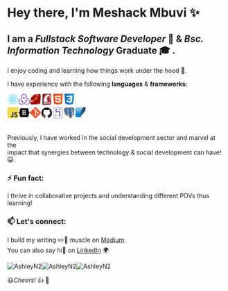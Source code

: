 <!-- - 👋 Hi, I’m @MbuviDev
- 👀 I’m interested in programming and learning new languages
- 🌱 I’m currently learning Ruby on Rails
- 💞️ I’m looking to collaborate on projects
- 📫 How to reach me mbuvi.meshack99@gmail.com
 -->
<!---
MbuviDev/MbuviDev is a ✨ special ✨ repository because its `README.md` (this file) appears on your GitHub profile.
You can click the Preview link to take a look at your changes.
--->

<!-- 
<div id="header" align="center">
  <img src="https://media.giphy.com/media/M9gbBd9nbDrOTu1Mqx/giphy.gif" width="100"/>
 
</div>


<div id="badges" align="center">
  <a href="https://www.linkedin.com/in/mbuvi-meshack-480027228">
    <img src="https://img.shields.io/badge/LinkedIn-blue?style=for-the-badge&logo=linkedin&logoColor=white" alt="LinkedIn Badge"/>
  </a>
  <a href="your-youtube-URL">
    <img src="https://img.shields.io/badge/YouTube-red?style=for-the-badge&logo=youtube&logoColor=white" alt="Youtube Badge"/>
  </a>
  <a href="your-twitter-URL">
    <img src="https://img.shields.io/badge/Twitter-blue?style=for-the-badge&logo=twitter&logoColor=white" alt="Twitter Badge"/>
  </a>

</div>

<div align="center"> 
  <img src="https://komarev.com/ghpvc/?username=https://github.com/MbuviDev&style=flat-square&color=blue" alt=""/>
 <h1>
  hey there
  <img src="https://media.giphy.com/media/hvRJCLFzcasrR4ia7z/giphy.gif" width="30px"/>
</h1>
 </div>
 
 <div align="center">
  <img src="https://media.giphy.com/media/dWesBcTLavkZuG35MI/giphy.gif" width="600" height="300"/>
</div>
 -->

<!-- ---

### :man_technologist: About Me : I am a Full Stack Developer <img src="https://media.giphy.com/media/WUlplcMpOCEmTGBtBW/giphy.gif" width="30"> from Kenya.


- :telescope: I’m working as a Software Engineer and contributing to frontend and backend for building web applications.

- :seedling: Exploring Technical Content Writing.

- :zap: In my free time, I solve problems on GeeksforGeeks and read tech articles.

- :mailbox:How to reach me: [![Linkedin Badge](https://img.shields.io/badge/-kakbar-blue?style=flat&logo=Linkedin&logoColor=white)](https://www.linkedin.com/in/mbuvi-meshack-480027228)


---

### :hammer_and_wrench: Languages and Tools :

<div>
 
  <img src="https://github.com/devicons/devicon/blob/master/icons/react/react-original-wordmark.svg" title="React" alt="React" width="40" height="40"/>&nbsp;
  
  <img src="https://github.com/devicons/devicon/blob/master/icons/materialui/materialui-original.svg" title="Material UI" alt="Material UI" width="40" height="40"/>&nbsp;
 
  <img src="https://github.com/devicons/devicon/blob/master/icons/redux/redux-original.svg" title="Redux" alt="Redux " width="40" height="40"/>&nbsp;
  <img src="https://github.com/devicons/devicon/blob/master/icons/css3/css3-plain-wordmark.svg"  title="CSS3" alt="CSS" width="40" height="40"/>&nbsp;
  <img src="https://github.com/devicons/devicon/blob/master/icons/html5/html5-original.svg" title="HTML5" alt="HTML" width="40" height="40"/>&nbsp;
  <img src="https://github.com/devicons/devicon/blob/master/icons/javascript/javascript-original.svg" title="JavaScript" alt="JavaScript" width="40" height="40"/>&nbsp;
 
 
  <img src="https://github.com/devicons/devicon/blob/master/icons/mysql/mysql-original-wordmark.svg" title="MySQL"  alt="MySQL" width="40" height="40"/>&nbsp;
  <img src="https://github.com/devicons/devicon/blob/master/icons/nodejs/nodejs-original-wordmark.svg" title="NodeJS" alt="NodeJS" width="40" height="40"/>&nbsp;
  <img src="https://github.com/devicons/devicon/blob/master/icons/amazonwebservices/amazonwebservices-plain-wordmark.svg" title="AWS" alt="AWS" width="40" height="40"/>&nbsp;
</div>

---

### :fire: My Stats :

[![GitHub Streak](http://github-readme-streak-stats.herokuapp.com?user=https://github.com/MbuviDev&theme=dark&background=000000)](https://git.io/streak-stats)

[![Top Langs](https://github-readme-stats.vercel.app/api/top-langs/?username=https://github.com/MbuviDev&layout=compact&theme=vision-friendly-dark)](https://github.com/anuraghazra/github-readme-stats)
 -->
 
 
 
 
 
 
 
 
 # Hey there, I'm Meshack Mbuvi :sparkles: 

## I am a  _**Fullstack Software Developer**_ :blossom: &  _**Bsc. Information Technology**_  Graduate :mortar_board: .<br/>
<!-- [My Portfolio Website](https://ashley-n-njoroge.vercel.app/)<br/> -->

I enjoy coding and learning how things work under the hood :wrench:.<br/>

I have experience with the following **languages** & **frameworks**: <br/>

<img align="left" alt="React" width="26px" src="https://raw.githubusercontent.com/devicons/devicon/master/icons/react/react-original.svg" />

<img align="left" alt="Redux" width="26px" src="https://raw.githubusercontent.com/devicons/devicon/master/icons/redux/redux-original.svg" />

<img align="left" alt="Ruby" width="26px" src="https://raw.githubusercontent.com/devicons/devicon/master/icons/ruby/ruby-original.svg" />

<img align="left" alt="Rails" width="26px" src="https://raw.githubusercontent.com/devicons/devicon/master/icons/rails/rails-original-wordmark.svg" />

<img align="left" alt="HTML" width="26px" src="https://raw.githubusercontent.com/devicons/devicon/master/icons/html5/html5-original.svg" />

<img align="left" alt="CSS" width="26px" src="https://raw.githubusercontent.com/devicons/devicon/master/icons/css3/css3-original.svg" /> <br />

<img align="left" alt="JavaScript" width="26px" src="https://raw.githubusercontent.com/devicons/devicon/master/icons/javascript/javascript-original.svg" />

<img align="left" alt="Bootstrap" width="26px" src="https://raw.githubusercontent.com/devicons/devicon/master/icons/bootstrap/bootstrap-plain.svg" />

<img align="left" alt="Git" width="26px" src="https://raw.githubusercontent.com/devicons/devicon/master/icons/git/git-original.svg" />

<img align="left" alt="GitHub" width="26px" src="https://raw.githubusercontent.com/devicons/devicon/master/icons/github/github-original.svg" />

<img align="left" alt="Heroku" width="26px" src="https://raw.githubusercontent.com/devicons/devicon/master/icons/heroku/heroku-original.svg" />

<img align="left" alt="Postgres" width="26px" src="https://raw.githubusercontent.com/devicons/devicon/master/icons/postgresql/postgresql-original.svg" />

<img align="left" alt="SQLite3" width="26px" src="https://raw.githubusercontent.com/devicons/devicon/master/icons/sqlite/sqlite-original.svg" /> <br />

<!-- Create on a new line -->

<br />

Previously, I have worked in the social development sector and marvel at the <br /> impact that synergies between technology & social development can have!:smiley_cat:.
<br/>

### ⚡ Fun fact:
I thrive in collaborative projects and understanding different POVs thus learning!

### 📫 Let's connect: <br/>
I build my writing :pencil2::page_with_curl: muscle on [Medium](https://medium.com/@ashnjoroge).<br/>
You can also say hi:wave: on [LinkedIn](www.linkedin.com/in/mbuvi-meshack-480027228) :earth_africa: 
<br/>


<p><img align="left" src="https://github-readme-stats.vercel.app/api?username=AshleyN2&show_icons=true&locale=en" alt="AshleyN2" /></p>

<p><img align="left" src="https://github-readme-streak-stats.herokuapp.com/?user=AshleyN2&" alt="AshleyN2" /></p>
<p>&nbsp;<img align="left" src="https://github-readme-stats.vercel.app/api/top-langs?username=AshleyN2&show_icons=true&locale=en&layout=compact" alt="AshleyN2" /><p

### :smiley:_Cheers!_ :+1: :star2:


<!--
**AshleyN2/AshleyN2** is a ✨ _special_ ✨ repository because its `README.md` (this file) appears on your GitHub profile.

Here are some ideas to get you started:

- 🔭 I’m currently working on ...
- 🌱 I’m currently learning ...
- 👯 I’m looking to collaborate on ...
- 🤔 I’m looking for help with ...
- 💬 Ask me about ...
- 📫 How to reach me: ...
- 😄 Pronouns: ...
- ⚡ Fun fact: ...
-->
 
